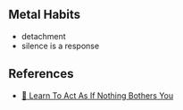## Metal Habits
* detachment 
* silence is a response 
## References
* [📼 Learn To Act As If Nothing Bothers You](https://youtu.be/JAMXKBSEUAU)